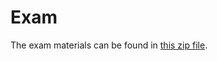 # Exam

The exam materials can be found in [this zip file](https://github.com/emilyvertosick/Statistics-Course/blob/master/Exams/2023%20Exam.zip?raw=TRUE).
